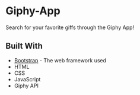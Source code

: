 # Giphy-App

Search for your favorite giffs through the Giphy App!

## Built With

* [Bootstrap](https://getbootstrap.com/) - The web framework used
* HTML
* CSS
* JavaScript
* Giphy API